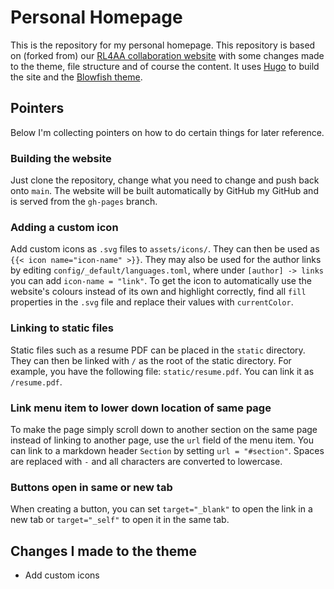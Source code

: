 # Personal Homepage

This is the repository for my personal homepage. This repository is based on (forked from) our [RL4AA collaboration website](https://github.com/RL4AA/RL4AA.github.io) with some changes made to the theme, file structure and of course the content. It uses [Hugo](https://gohugo.io/) to build the site and the [Blowfish theme](https://blowfish.page).

## Pointers

Below I'm collecting pointers on how to do certain things for later reference.

### Building the website

Just clone the repository, change what you need to change and push back onto `main`. The website will be built automatically by GitHub my GitHub and is served from the `gh-pages` branch.

### Adding a custom icon

Add custom icons as `.svg` files to `assets/icons/`. They can then be used as `{{< icon name="icon-name" >}}`. They may also be used for the author links by editing `config/_default/languages.toml`, where under `[author] -> links` you can add `icon-name = "link"`. To get the icon to automatically use the website's colours instead of its own and highlight correctly, find all `fill` properties in the `.svg` file and replace their values with `currentColor`.

### Linking to static files

Static files such as a resume PDF can be placed in the `static` directory. They can then be linked with `/` as the root of the static directory. For example, you have the following file: `static/resume.pdf`. You can link it as `/resume.pdf`.

### Link menu item to lower down location of same page

To make the page simply scroll down to another section on the same page instead of linking to another page, use the `url` field of the menu item. You can link to a markdown header `Section` by setting `url = "#section"`. Spaces are replaced with `-` and all characters are converted to lowercase.

### Buttons open in same or new tab

When creating a button, you can set `target="_blank"` to open the link in a new tab or `target="_self"` to open it in the same tab.

## Changes I made to the theme

- Add custom icons
